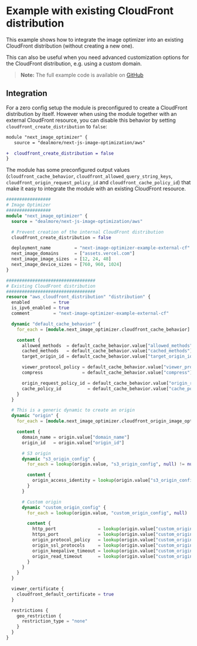 # Example with existing CloudFront distribution

This example shows how to integrate the image optimizer into an existing CloudFront distribution (without creating a new one).

This can also be useful when you need advanced customization options for the CloudFront distribution, e.g. using a custom domain.

> **Note:** The full example code is available on [GitHub](https://github.com/dealmore/terraform-aws-next-js-image-optimization/tree/main/examples/with-existing-cloudfront)

## Integration

For a zero config setup the module is preconfigured to create a CloudFront distribution by itself.
However when using the module together with an external CloudFront resource, you can disable this behavior by setting `cloudfront_create_distribution` to `false`:

```diff
module "next_image_optimizer" {
   source = "dealmore/next-js-image-optimization/aws"

+  cloudfront_create_distribution = false
}
```

The module has some preconfigured output values (`cloudfront_cache_behavior`, `cloudfront_allowed_query_string_keys`, `cloudfront_origin_request_policy_id` and `cloudfront_cache_policy_id`) that make it easy to integrate the module with an existing CloudFront resource.

```tf
#################
# Image Optimizer
#################
module "next_image_optimizer" {
  source = "dealmore/next-js-image-optimization/aws"

  # Prevent creation of the internal CloudFront distribution
  cloudfront_create_distribution = false

  deployment_name         = "next-image-optimizer-example-external-cf"
  next_image_domains      = ["assets.vercel.com"]
  next_image_image_sizes  = [12, 24, 48]
  next_image_device_sizes = [760, 960, 1024]
}

##################################
# Existing CloudFront distribution
##################################
resource "aws_cloudfront_distribution" "distribution" {
  enabled         = true
  is_ipv6_enabled = true
  comment         = "next-image-optimizer-example-external-cf"

  dynamic "default_cache_behavior" {
    for_each = [module.next_image_optimizer.cloudfront_cache_behavior]

    content {
      allowed_methods  = default_cache_behavior.value["allowed_methods"]
      cached_methods   = default_cache_behavior.value["cached_methods"]
      target_origin_id = default_cache_behavior.value["target_origin_id"]

      viewer_protocol_policy = default_cache_behavior.value["viewer_protocol_policy"]
      compress               = default_cache_behavior.value["compress"]

      origin_request_policy_id = default_cache_behavior.value["origin_request_policy_id"]
      cache_policy_id          = default_cache_behavior.value["cache_policy_id"]
    }
  }

  # This is a generic dynamic to create an origin
  dynamic "origin" {
    for_each = [module.next_image_optimizer.cloudfront_origin_image_optimizer]

    content {
      domain_name = origin.value["domain_name"]
      origin_id   = origin.value["origin_id"]

      # S3 origin
      dynamic "s3_origin_config" {
        for_each = lookup(origin.value, "s3_origin_config", null) != null ? [true] : []

        content {
          origin_access_identity = lookup(origin.value["s3_origin_config"], "origin_access_identity", null)
        }
      }

      # Custom origin
      dynamic "custom_origin_config" {
        for_each = lookup(origin.value, "custom_origin_config", null) != null ? [true] : []

        content {
          http_port                = lookup(origin.value["custom_origin_config"], "http_port", null)
          https_port               = lookup(origin.value["custom_origin_config"], "https_port", null)
          origin_protocol_policy   = lookup(origin.value["custom_origin_config"], "origin_protocol_policy", null)
          origin_ssl_protocols     = lookup(origin.value["custom_origin_config"], "origin_ssl_protocols", null)
          origin_keepalive_timeout = lookup(origin.value["custom_origin_config"], "origin_keepalive_timeout", null)
          origin_read_timeout      = lookup(origin.value["custom_origin_config"], "origin_read_timeout", null)
        }
      }
    }
  }

  viewer_certificate {
    cloudfront_default_certificate = true
  }

  restrictions {
    geo_restriction {
      restriction_type = "none"
    }
  }
}
```
